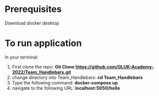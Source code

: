 # Prerequisites
Download docker desktop

# To run application
In your terminal:
1. First clone the repo: **Git Clone https://github.com/GLUK-Academy-2022/Team_Handlebars.git**
2. change directory into Team_Handlebars: **cd Team_Handlebars**
3. Type the following command: **docker-compose up**
4. navigate to the following URL: **localhost:5050/hello**

